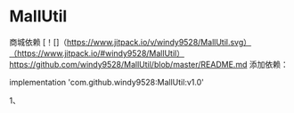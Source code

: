 # MallUtil
商城依赖
[！[]（https://www.jitpack.io/v/windy9528/MallUtil.svg）（https://www.jitpack.io/#windy9528/MallUtil）
https://github.com/windy9528/MallUtil/blob/master/README.md
添加依赖：

implementation 'com.github.windy9528:MallUtil:v1.0'

1、
